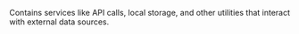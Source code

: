 Contains services like API calls, local storage, and other utilities that interact with external data sources.